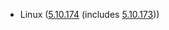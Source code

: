 - Linux ([5.10.174](https://lwn.net/Articles/925992) (includes [5.10.173](https://lwn.net/Articles/925935)))
